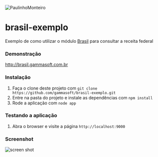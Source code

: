 ![PaulinhoMonteiro](https://user-images.githubusercontent.com/52004768/83332307-cd24cf80-a270-11ea-8a5b-53ca0036b7d0.png)

brasil-exemplo
==============

Exemplo de como utilizar o módulo [Brasil](https://github.com/gammasoft/brasil) para consultar a receita federal

### Demonstração

http://brasil.gammasoft.com.br

### Instalação

1. Faça o clone deste projeto com `git clone https://github.com/gammasoft/brasil-exemplo.git`
2. Entre na pasta do projeto e instale as dependências com `npm install`
3. Rode a aplicação com `node app`

### Testando a aplicação

1. Abra o browser e visite a página `http://localhost:9000`

### Screenshot

![screen shot](https://cloud.githubusercontent.com/assets/522043/4519537/2db30ec8-4cc0-11e4-8957-34cbb0fd1b75.png)
